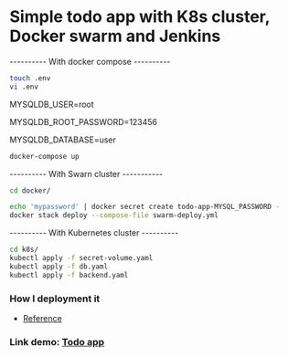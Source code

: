 # Simple todo app with K8s cluster, Docker swarm and Jenkins

---------- With docker compose ----------
```bash
touch .env
vi .env 
```
MYSQLDB_USER=root

MYSQLDB_ROOT_PASSWORD=123456

MYSQLDB_DATABASE=user
```bash
docker-compose up
```

---------- With Swarn cluster -----------
```bash
cd docker/
```
```bash
echo 'mypassword' | docker secret create todo-app-MYSQL_PASSWORD -
docker stack deploy --compose-file swarm-deploy.yml
```

---------- With Kubernetes cluster ----------
```bash
cd k8s/
kubectl apply -f secret-volume.yaml
kubectl apply -f db.yaml
kubectl apply -f backend.yaml
```
### How I deployment it
* <a href="https://github.com/bao-nguyen-khac/devops-setup.git" target="_blank">Reference</a>
### Link demo: <a href="https://todo-app.baonk.site" target="_blank">Todo app</a>